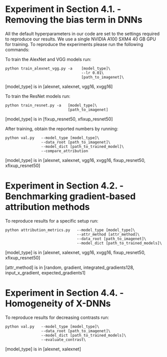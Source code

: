 # Experiment in Section 4.1. - Removing the bias term in DNNs

All the default hyperparameters in our code are set to the settings required to reproduce our results. We use a single NVIDIA A100 SXM4 40 GB GPU for training. To reproduce the experiments please run the following commands:

To train the AlexNet and VGG models run:
```
python train_alexnet_vgg.py -a    [model_type]\
                                  --lr 0.01\
                                  [path_to_imagenet]\
```
[model_type] is in [alexnet, xalexnet, vgg16, xvgg16]

To train the ResNet models run:
```
python train_resnet.py -a   [model_type]\
                            [path_to_imagenet] 
```
[model_type] is in [fixup_resnet50, xfixup_resnet50]

After training, obtain the reported numbers by running:
```
python val.py   --model_type [model_type]\
                --data_root [path_to_imagenet]\
                --model_dict [path_to_trained_model]\
                --compare_attribution
```

[model_type] is in [alexnet, xalexnet, vgg16, xvgg16, fixup_resnet50, xfixup_resnet50]

# Experiment in Section 4.2. - Benchmarking gradient-based attribution methods

To reproduce results for a specific setup run:
```
python attribution_metrics.py   --model_type [model_type]\
                                --attr_method [attr_method]\
                                --data_root [path_to_imagenet]\ 
                                --model_dict [path_to_trained_models]\
```
[model_type] is in [alexnet, xalexnet, vgg16, xvgg16, fixup_resnet50, xfixup_resnet50]

[attr_method] is in [random, gradient, integrated_gradients128, input_x_gradient, expected_gradients1]

# Experiment in Section 4.4. - Homogeneity of X-DNNs

To reproduce results for decreasing contrasts run:
```
python val.py   --model_type [model_type]\
                --data_root [path_to_imagenet]\
                --model_dict [path_to_trained_models]\
                --evaluate_contrast\
```
[model_type] is in [alexnet, xalexnet]
